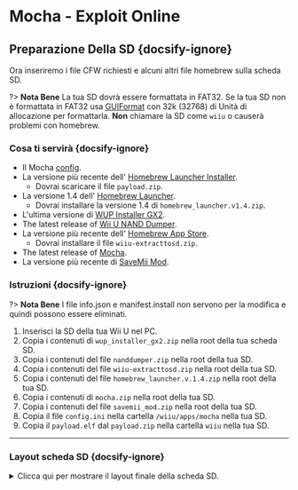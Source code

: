 # Mocha - Exploit Online

## Preparazione Della SD {docsify-ignore}

Ora inseriremo i file CFW richiesti e alcuni altri file homebrew sulla scheda SD.

?> **Nota Bene** La tua SD dovrà essere formattata in FAT32. Se la tua SD non è formattata in FAT32 usa [GUIFormat](http://ridgecrop.co.uk/index.htm?guiformat.htm) con 32k (32768) di Unità di allocazione per formattarla. **Non** chiamare la SD come `wiiu` o causerà problemi con homebrew.

### Cosa ti servirà {docsify-ignore}

- Il Mocha <a href="docs/files/config.ini" download>config</a>.
- La versione più recente dell' [Homebrew Launcher Installer](https://github.com/wiiu-env/homebrew_launcher_installer/releases/latest).
  - Dovrai scaricare il file `payload.zip`.
- La versione 1.4 dell' [Homebrew Launcher](https://github.com/dimok789/homebrew_launcher/releases/tag/1.4).
  - Dovrai installare la versione 1.4 di `homebrew_launcher.v1.4.zip`.
- L'ultima versione di [WUP Installer GX2](https://wiiubru.com/appstore/zips/wup_installer_gx2.zip).
- The latest release of [Wii U NAND Dumper](https://wiiubru.com/appstore/zips/nanddumper.zip).
- La versione più recente dell' [Homebrew App Store](https://github.com/vgmoose/hbas/releases/latest).
  - Dovrai installare il file `wiiu-extracttosd.zip`.
- The latest release of [Mocha](https://wiiubru.com/appstore/zips/mocha.zip).
- La versione più recente di <a href="docs/files/SaveMii_Mod.zip" download>SaveMii Mod</a>.

### Istruzioni {docsify-ignore}

?> **Nota Bene** I file info.json e manifest.install non servono per la modifica e quindi possono essere eliminati.

1. Inserisci la SD della tua Wii U nel PC.
1. Copia i contenuti di `wup_installer_gx2.zip` nella root della tua scheda SD.
1. Copia i contenuti del file `nanddumper.zip` nella root della tua SD.
1. Copia i contenuti del file `wiiu-extracttosd.zip` nella root della tua SD.
1. Copia i contenuti del file `homebrew_launcher.v.1.4.zip` nella root della tua SD.
1. Copia i contenuti di `mocha.zip` nella root della tua SD.
1. Copia i contenuti del file `savemii_mod.zip` nella root della tua SD.
1. Copia il file `config.ini` nella cartella `/wiiu/apps/mocha` nella tua SD.
1. Copia il `payload.elf` dal `payload.zip` nella cartella `wiiu` nella tua SD.
----------

### Layout scheda SD {docsify-ignore}

<details>
<summary>Clicca qui per mostrare il layout finale della scheda SD.</summary>

```
💾sd:
 ┗ 📂wiiu
   ┣ 📂apps
   ┃ ┣ 📂homebrew_launcher
   ┃ ┃ ┣ 📜homebrew_launcher.elf
   ┃ ┃ ┣ 📜icon.png
   ┃ ┃ ┗ 📜meta.xml
   ┃ ┗ (Anche tutte le altre app come disc2app, nanddumper, ecc. dovrebbero essere qui)
   ┗ 📜payload.elf
```

</details>

